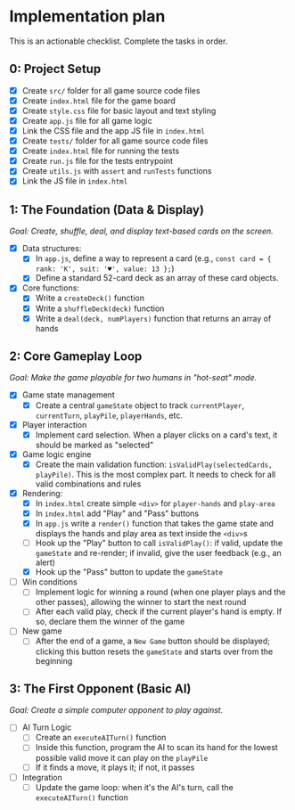 # Implementation plan

This is an actionable checklist. Complete the tasks in order.

## 0: Project Setup

- [x] Create `src/` folder for all game source code files
- [x] Create `index.html` file for the game board
- [x] Create `style.css` file for basic layout and text styling
- [x] Create `app.js` file for all game logic
- [x] Link the CSS file and the app JS file in `index.html`
- [x] Create `tests/` folder for all game source code files
- [x] Create `index.html` file for running the tests
- [x] Create `run.js` file for the tests entrypoint
- [x] Create `utils.js` with `assert` and `runTests` functions
- [x] Link the JS file in `index.html`

## 1: The Foundation (Data & Display)

_Goal: Create, shuffle, deal, and display text-based cards on the screen._

- [x] Data structures:
  - [x] In `app.js`, define a way to represent a card (e.g., `const card = { rank: 'K', suit: '♥', value: 13 };`)
  - [x] Define a standard 52-card deck as an array of these card objects.
- [x] Core functions:
  - [x] Write a `createDeck()` function
  - [x] Write a `shuffleDeck(deck)` function
  - [x] Write a `deal(deck, numPlayers)` function that returns an array of hands

## 2: Core Gameplay Loop

_Goal: Make the game playable for two humans in "hot-seat" mode._

- [x] Game state management
  - [x] Create a central `gameState` object to track `currentPlayer`, `currentTurn`, `playPile`, `playerHands`, etc.
- [x] Player interaction
  - [x] Implement card selection. When a player clicks on a card's text, it should be marked as "selected"
- [x] Game logic engine
  - [x] Create the main validation function: `isValidPlay(selectedCards, playPile)`. This is the most complex part. It needs to check for all valid combinations and rules
- [x] Rendering:
  - [x] In `index.html` create simple `<div>` for `player-hands` and `play-area`
  - [x] In `index.html` add "Play" and "Pass" buttons
  - [x] In `app.js` write a `render()` function that takes the game state and displays the hands and play area as text inside the `<div>`s
  - [ ] Hook up the "Play" button to call `isValidPlay()`: if valid, update the `gameState` and re-render; if invalid, give the user feedback (e.g., an alert)
  - [x] Hook up the "Pass" button to update the `gameState`
- [ ] Win conditions
  - [ ] Implement logic for winning a round (when one player plays and the other passes), allowing the winner to start the next round
  - [ ] After each valid play, check if the current player's hand is empty. If so, declare them the winner of the game
- [ ] New game
  - [ ] After the end of a game, a `New Game` button should be displayed; clicking this button resets the `gameState` and starts over from the beginning

## 3: The First Opponent (Basic AI)

_Goal: Create a simple computer opponent to play against._

- [ ] AI Turn Logic
  - [ ] Create an `executeAITurn()` function
  - [ ] Inside this function, program the AI to scan its hand for the lowest possible valid move it can play on the `playPile`
  - [ ] If it finds a move, it plays it; if not, it passes
- [ ] Integration
  - [ ] Update the game loop: when it's the AI's turn, call the `executeAITurn()` function
